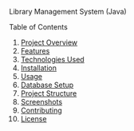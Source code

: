 Library Management System (Java)

Table of Contents
1. [Project Overview](#project-overview)
2. [Features](#features)
3. [Technologies Used](#technologies-used)
4. [Installation](#installation)
5. [Usage](#usage)
6. [Database Setup](#database-setup)
7. [Project Structure](#project-structure)
8. [Screenshots](#screenshots)
9. [Contributing](#contributing)
10. [License](#license)
